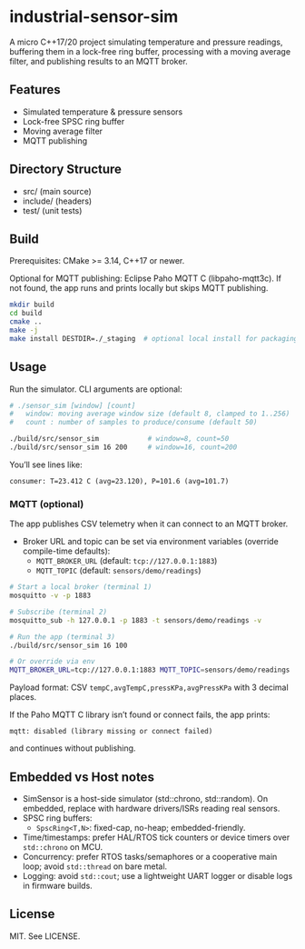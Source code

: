 # industrial-sensor-sim

A micro C++17/20 project simulating temperature and pressure readings, buffering them in a lock-free ring buffer, processing with a moving average filter, and publishing results to an MQTT broker.

## Features
- Simulated temperature & pressure sensors 
- Lock-free SPSC ring buffer 
- Moving average filter 
- MQTT publishing 
 

## Directory Structure
- src/        (main source)
- include/    (headers)
- test/       (unit tests)

## Build
Prerequisites: CMake >= 3.14, C++17 or newer.

Optional for MQTT publishing: Eclipse Paho MQTT C (libpaho-mqtt3c). If not found, the app runs and prints locally but skips MQTT publishing.

```sh
mkdir build
cd build
cmake ..
make -j
make install DESTDIR=./_staging  # optional local install for packaging
```

## Usage

Run the simulator. CLI arguments are optional:

```bash
# ./sensor_sim [window] [count]
#   window: moving average window size (default 8, clamped to 1..256)
#   count : number of samples to produce/consume (default 50)

./build/src/sensor_sim            # window=8, count=50
./build/src/sensor_sim 16 200     # window=16, count=200
```

You’ll see lines like:

```
consumer: T=23.412 C (avg=23.120), P=101.6 (avg=101.7)
```

### MQTT (optional)

The app publishes CSV telemetry when it can connect to an MQTT broker.

- Broker URL and topic can be set via environment variables (override compile-time defaults):
	- `MQTT_BROKER_URL` (default: `tcp://127.0.0.1:1883`)
	- `MQTT_TOPIC` (default: `sensors/demo/readings`)

```bash
# Start a local broker (terminal 1)
mosquitto -v -p 1883

# Subscribe (terminal 2)
mosquitto_sub -h 127.0.0.1 -p 1883 -t sensors/demo/readings -v

# Run the app (terminal 3)
./build/src/sensor_sim 16 100

# Or override via env
MQTT_BROKER_URL=tcp://127.0.0.1:1883 MQTT_TOPIC=sensors/demo/readings ./build/src/sensor_sim 8 50
```

Payload format: CSV `tempC,avgTempC,pressKPa,avgPressKPa` with 3 decimal places.

If the Paho MQTT C library isn’t found or connect fails, the app prints:

```
mqtt: disabled (library missing or connect failed)
```

and continues without publishing.

## Embedded vs Host notes
- SimSensor is a host-side simulator (std::chrono, std::random). On embedded, replace with hardware drivers/ISRs reading real sensors.
- SPSC ring buffers:
	- `SpscRing<T,N>`: fixed-cap, no-heap; embedded-friendly.
- Time/timestamps: prefer HAL/RTOS tick counters or device timers over `std::chrono` on MCU.
- Concurrency: prefer RTOS tasks/semaphores or a cooperative main loop; avoid `std::thread` on bare metal.
- Logging: avoid `std::cout`; use a lightweight UART logger or disable logs in firmware builds.

## License
MIT. See LICENSE.
